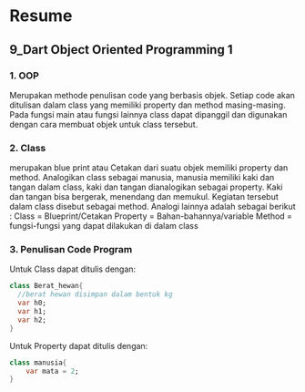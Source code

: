 # Resume
## 9_Dart Object Oriented Programming 1
### 1. OOP
Merupakan methode penulisan code yang berbasis objek. Setiap code akan ditulisan dalam class yang memiliki property dan method masing-masing. Pada fungsi main atau fungsi lainnya class dapat dipanggil dan digunakan dengan cara membuat objek untuk class tersebut.
### 2. Class
merupakan blue print atau Cetakan dari suatu objek memiliki property dan method. Analogikan class sebagai manusia, manusia memiliki kaki dan tangan dalam class, kaki dan tangan dianalogikan sebagai property. Kaki dan tangan bisa bergerak, menendang dan memukul. Kegiatan tersebut dalam class disebut sebagai method. Analogi lainnya adalah sebagai berikut :
Class = Blueprint/Cetakan
Property = Bahan-bahannya/variable
Method = fungsi-fungsi yang dapat dilakukan di dalam class
### 3. Penulisan Code Program
Untuk Class dapat ditulis dengan:
```dart
class Berat_hewan{
  //berat hewan disimpan dalam bentuk kg
  var h0;
  var h1;
  var h2;
}
```
Untuk Property dapat ditulis dengan:
```dart
class manusia{
    var mata = 2;
}
```
